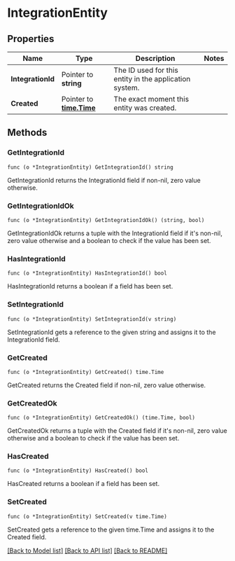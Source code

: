 # IntegrationEntity

## Properties

Name | Type | Description | Notes
------------ | ------------- | ------------- | -------------
**IntegrationId** | Pointer to **string** | The ID used for this entity in the application system. | 
**Created** | Pointer to [**time.Time**](time.Time.md) | The exact moment this entity was created. | 

## Methods

### GetIntegrationId

`func (o *IntegrationEntity) GetIntegrationId() string`

GetIntegrationId returns the IntegrationId field if non-nil, zero value otherwise.

### GetIntegrationIdOk

`func (o *IntegrationEntity) GetIntegrationIdOk() (string, bool)`

GetIntegrationIdOk returns a tuple with the IntegrationId field if it's non-nil, zero value otherwise
and a boolean to check if the value has been set.

### HasIntegrationId

`func (o *IntegrationEntity) HasIntegrationId() bool`

HasIntegrationId returns a boolean if a field has been set.

### SetIntegrationId

`func (o *IntegrationEntity) SetIntegrationId(v string)`

SetIntegrationId gets a reference to the given string and assigns it to the IntegrationId field.

### GetCreated

`func (o *IntegrationEntity) GetCreated() time.Time`

GetCreated returns the Created field if non-nil, zero value otherwise.

### GetCreatedOk

`func (o *IntegrationEntity) GetCreatedOk() (time.Time, bool)`

GetCreatedOk returns a tuple with the Created field if it's non-nil, zero value otherwise
and a boolean to check if the value has been set.

### HasCreated

`func (o *IntegrationEntity) HasCreated() bool`

HasCreated returns a boolean if a field has been set.

### SetCreated

`func (o *IntegrationEntity) SetCreated(v time.Time)`

SetCreated gets a reference to the given time.Time and assigns it to the Created field.


[[Back to Model list]](../README.md#documentation-for-models) [[Back to API list]](../README.md#documentation-for-api-endpoints) [[Back to README]](../README.md)


